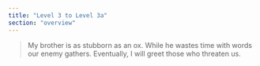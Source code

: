 ```yaml
---
title: "Level 3 to Level 3a"
section: "overview"
---
```


> My brother is as stubborn as an ox. While he wastes time with words our enemy gathers. Eventually, I will greet those who threaten us.